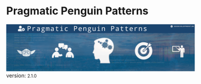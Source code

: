 # Pragmatic Penguin Patterns

![./pp_open-learning.png ><](pp_open-learning.png)
version: <small>2.1.0</small>

